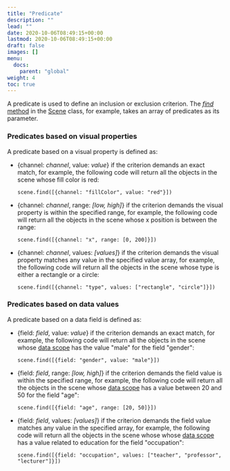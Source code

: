 ```yaml
---
title: "Predicate"
description: ""
lead: ""
date: 2020-10-06T08:49:15+00:00
lastmod: 2020-10-06T08:49:15+00:00
draft: false
images: []
menu: 
  docs:
    parent: "global"
weight: 4
toc: true
---
```


A predicate is used to define an inclusion or exclusion criterion. The [_find_ method](../../group/scene/#methods-manage-items) in the [Scene](../../group/scene/) class, for example, takes an array of predicates as its parameter. 

### Predicates based on visual properties
A predicate based on a visual property is defined as:

- {channel: _channel_, value: _value_} if the criterion demands an exact match, for example, the following code will return all the objects in the scene whose fill color is red:

    `scene.find([{channel: "fillColor", value: "red"}])`

- {channel: _channel_, range: _[low, high]_} if the criterion demands the visual property is within the specified range, for example, the following code will return all the objects in the scene whose x position is between the range:
  
    `scene.find([{channel: "x", range: [0, 200]}])`

- {channel: _channel_, values: _[values]_} if the criterion demands the visual property matches any value in the specified value array, for example, the following code will return all the objects in the scene whose type is either a rectangle or a circle:

    `scene.find([{channel: "type", values: ["rectangle", "circle"]}])`

### Predicates based on data values
A predicate based on a data field is defined as:

- {field: _field_, value: _value_} if the criterion demands an exact match, for example, the following code will return all the objects in the scene whose [data scope](../../data/datascope/) has the value "male" for the field "gender":

    `scene.find([{field: "gender", value: "male"}])`

- {field: _field_, range: _[low, high]_} if the criterion demands the field value is within the specified range, for example, the following code will return all the objects in the scene whose [data scope](../../data/datascope/) has a value between 20 and 50 for the field "age":
  
    `scene.find([{field: "age", range: [20, 50]}])`

- {field: _field_, values: _[values]_} if the criterion demands the field value matches any value in the specified array, for example, the following code will return all the objects in the scene whose whose [data scope](../../data/datascope/) has a value related to education for the field "occupation":

    `scene.find([{field: "occupation", values: ["teacher", "professor", "lecturer"]}])`
